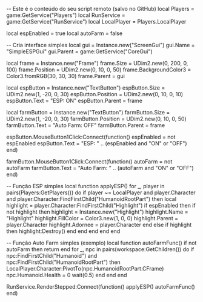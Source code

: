-- Este é o conteúdo do seu script remoto (salvo no GitHub)
local Players = game:GetService("Players")
local RunService = game:GetService("RunService")
local LocalPlayer = Players.LocalPlayer

local espEnabled = true
local autoFarm = false

-- Cria interface simples
local gui = Instance.new("ScreenGui")
gui.Name = "SimpleESPGui"
gui.Parent = game:GetService("CoreGui")

local frame = Instance.new("Frame")
frame.Size = UDim2.new(0, 200, 0, 100)
frame.Position = UDim2.new(0, 10, 0, 50)
frame.BackgroundColor3 = Color3.fromRGB(30, 30, 30)
frame.Parent = gui

local espButton = Instance.new("TextButton")
espButton.Size = UDim2.new(1, -20, 0, 30)
espButton.Position = UDim2.new(0, 10, 0, 10)
espButton.Text = "ESP: ON"
espButton.Parent = frame

local farmButton = Instance.new("TextButton")
farmButton.Size = UDim2.new(1, -20, 0, 30)
farmButton.Position = UDim2.new(0, 10, 0, 50)
farmButton.Text = "Auto Farm: OFF"
farmButton.Parent = frame

espButton.MouseButton1Click:Connect(function()
    espEnabled = not espEnabled
    espButton.Text = "ESP: " .. (espEnabled and "ON" or "OFF")
end)

farmButton.MouseButton1Click:Connect(function()
    autoFarm = not autoFarm
    farmButton.Text = "Auto Farm: " .. (autoFarm and "ON" or "OFF")
end)

-- Função ESP simples
local function applyESP()
    for _, player in pairs(Players:GetPlayers()) do
        if player ~= LocalPlayer and player.Character and player.Character:FindFirstChild("HumanoidRootPart") then
            local highlight = player.Character:FindFirstChild("Highlight")
            if espEnabled then
                if not highlight then
                    highlight = Instance.new("Highlight")
                    highlight.Name = "Highlight"
                    highlight.FillColor = Color3.new(1, 0, 0)
                    highlight.Parent = player.Character
                    highlight.Adornee = player.Character
                end
            else
                if highlight then
                    highlight:Destroy()
                end
            end
        end
    end
end

-- Função Auto Farm simples (exemplo)
local function autoFarmFunc()
    if not autoFarm then return end
    for _, npc in pairs(workspace:GetChildren()) do
        if npc:FindFirstChild("Humanoid") and npc:FindFirstChild("HumanoidRootPart") then
            LocalPlayer.Character:PivotTo(npc.HumanoidRootPart.CFrame)
            npc.Humanoid.Health = 0
            wait(0.5)
        end
    end
end

RunService.RenderStepped:Connect(function()
    applyESP()
    autoFarmFunc()
end)
